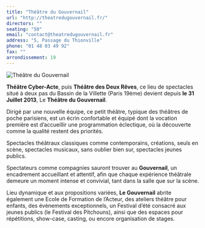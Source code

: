 ```yaml
---
title: "Théâtre du Gouvernail"
url: "http://theatredugouvernail.fr/"
directors: ""
seating: "50"
email: "contact@theatredugouvernail.fr"
address: "5, Passage du Thionville"
phone: "01 48 03 49 92"
fax: ""
arrondissement: 19
---
```


![Théâtre du Gouvernail](../images/19eme/theatre-du-gouvernail/theatre-du-gouvernail-1.jpg)

**Théâtre Cyber-Acte**, puis **Théâtre des Deux Rêves**, ce lieu de spectacles situé à deux pas du Bassin de la Villette (Paris 19ème) devient depuis **le 31 Juillet 2013**, Le **Théâtre du Gouvernail**.

Dirigé par une nouvelle équipe, ce petit théâtre, typique des théâtres de poche parisiens, est un écrin  confortable et équipé dont la vocation première est d’accueillir une programmation éclectique, où la découverte comme la qualité restent des priorités.

Spectacles théâtraux classiques comme contemporains, créations, seuls en scène, spectacles musicaux, sans oublier bien sur, spectacles jeunes publics.

Spectateurs comme compagnies sauront trouver au **Gouvernail**, un encadrement accueillant et attentif, afin que chaque expérience théâtrale demeure un moment intense et convivial, tant dans la salle que sur la scène.

Lieu dynamique et aux propositions variées, **Le Gouvernail** abrite également une Ecole de Formation de l’Acteur, des ateliers théâtre pour enfants, des évènements exceptionnels, un Festival d’été consacré aux jeunes publics (le Festival des Pitchouns), ainsi que des espaces pour répétitions, show-case, casting, ou encore organisation de stages.
